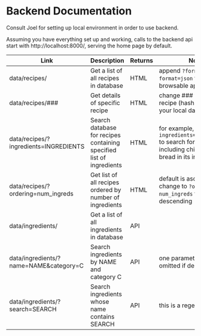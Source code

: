 # Backend Documentation

Consult Joel for setting up local environment in order to use backend.

Assuming you have everything set up and working, calls to the backend api start with http://localhost:8000/, serving the home page by default.

| Link | Description | Returns | Notes
--- | --- | --- | ---
data/recipes/ | Get a list of all recipes in database | HTML | append `?format=api` or `?format=json` to return browsable api or json
data/recipes/### | Get details of specific recipe | HTML | change ### to hash id of recipe (hash id specific to your local database)
data/recipes/?ingredients=INGREDIENTS | Search database for recipes containing specified list of ingredients | HTML | for example, `?ingredients=chicken+bread` to search for recipes including chicken and/or bread in its ingredients list
data/recipes/?ordering=num_ingreds | Get list of all recipes ordered by number of ingredients | HTML | default is ascending, change to `?ordering=-num_ingreds` for descending
data/ingredients/ | Get a list of all ingredients in database | API | 
data/ingredients/?name=NAME&category=C | Search ingredients by NAME and category C | API | one parameter can be omitted if desired
data/ingredients/?search=SEARCH | Search ingredients whose name contains SEARCH | API | this is a regex search

